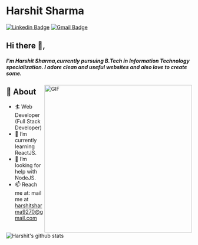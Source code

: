 # Harshit Sharma
[![Linkedin Badge](https://img.shields.io/badge/me-harshit-30302f?style=flat&logo=linkedin)](https://www.linkedin.com/in/harshit-sharma-945i/)
[![Gmail Badge](https://img.shields.io/badge/harshitsharma9270@gmail.com-30302f?style=flat&logo=Gmail&logoColor=white)](mailto:harshitsharma9270@gmail.com)

## Hi there 👋,           
##### I'm Harshit Sharma,currently pursuing B.Tech in Information Technology specialization. I adore clean and useful websites and also love to create some. 
<img align="right" alt="GIF" src="https://media.giphy.com/media/Y4ak9Ki2GZCbJxAnJD/giphy.gif" width="400px" />

## 🧐 About
- 🏄‍ Web Developer (Full Stack Developer)
- 🌱 I’m currently learning ReactJS.
- 🤔 I’m looking for help with NodeJS.
- 📫 Reach me at: mail me at [harshitsharma9270@gmail.com](mailto:harshitsharma9270@gmail.com)

![Harshit's github stats](https://github-readme-stats.vercel.app/api?username=me-harshit&show_icons=true)






